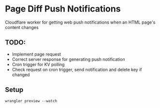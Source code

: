 # Page Diff Push Notifications

Cloudflare worker for getting web push notifications when an HTML page's content changes

## TODO:

- Implement page request
- Correct server response for generating push notification
- Cron trigger for KV polling
- Check request on cron trigger, send notification and delete key if changed

## Setup

```
wrangler preview --watch
```
